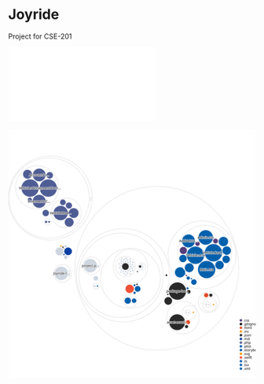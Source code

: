 # Joyride
Project for CSE-201

![User documentation](./UserDoc.md)

![Visualization of the codebase](./diagram.svg)
